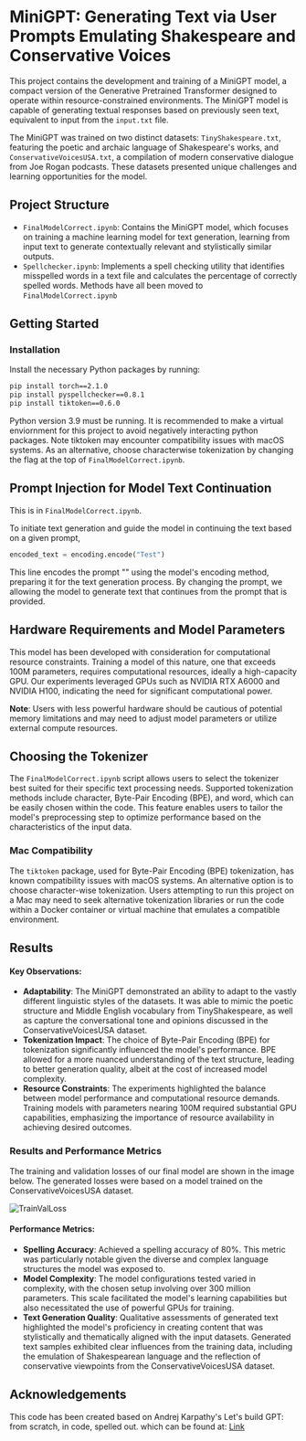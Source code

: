 # MiniGPT: Generating Text via User Prompts Emulating Shakespeare and Conservative Voices


This project contains the development and training of a MiniGPT model, a compact version of the Generative Pretrained Transformer designed to operate within resource-constrained environments. The MiniGPT model is capable of generating textual responses based on previously seen text, equivalent to input from the `input.txt` file.

The MiniGPT was trained on two distinct datasets: `TinyShakespeare.txt`, featuring the poetic and archaic language of Shakespeare's works, and `ConservativeVoicesUSA.txt`, a compilation of modern conservative dialogue from Joe Rogan podcasts. These datasets presented unique challenges and learning opportunities for the model.

## Project Structure
- `FinalModelCorrect.ipynb`: Contains the MiniGPT model, which focuses on training a machine learning model for text generation, learning from input text to generate contextually relevant and stylistically similar outputs.
- `Spellchecker.ipynb`: Implements a spell checking utility that identifies misspelled words in a text file and calculates the percentage of correctly spelled words. Methods have all been moved to `FinalModelCorrect.ipynb`

## Getting Started

### Installation

Install the necessary Python packages by running:

```bash
pip install torch==2.1.0
pip install pyspellchecker==0.8.1
pip install tiktoken==0.6.0
```
Python version 3.9 must be running. It is recommended to make a virtual enviornment for this project to avoid negatively interacting python packages. Note tiktoken may encounter compatibility issues with macOS systems. As an alternative, choose characterwise tokenization by changing the flag at the top of `FinalModelCorrect.ipynb`.

## Prompt Injection for Model Text Continuation

This is in `FinalModelCorrect.ipynb`.

To initiate text generation and guide the model in continuing the text based on a given prompt,

```python
encoded_text = encoding.encode("Test")
```

This line encodes the prompt "" using the model's encoding method, preparing it for the text generation process. By changing the prompt, we allowing the model to generate text that continues from the prompt that is provided.

## Hardware Requirements and Model Parameters

This model has been developed with consideration for computational resource constraints. Training a model of this nature, one that exceeds 100M parameters, requires computational resources, ideally a high-capacity GPU. Our experiments leveraged GPUs such as NVIDIA RTX A6000 and NVIDIA H100, indicating the need for significant computational power.

**Note**: Users with less powerful hardware should be cautious of potential memory limitations and may need to adjust model parameters or utilize external compute resources.

## Choosing the Tokenizer

The `FinalModelCorrect.ipynb` script allows users to select the tokenizer best suited for their specific text processing needs. Supported tokenization methods include character, Byte-Pair Encoding (BPE), and word, which can be easily chosen within the code. This feature enables users to tailor the model's preprocessing step to optimize performance based on the characteristics of the input data.

### Mac Compatibility

The `tiktoken` package, used for Byte-Pair Encoding (BPE) tokenization, has known compatibility issues with macOS systems. An alternative option is to choose character-wise tokenization. Users attempting to run this project on a Mac may need to seek alternative tokenization libraries or run the code within a Docker container or virtual machine that emulates a compatible environment. 

## Results

#### Key Observations:

- **Adaptability**: The MiniGPT demonstrated an ability to adapt to the vastly different linguistic styles of the datasets. It was able to mimic the poetic structure and Middle English vocabulary from TinyShakespeare, as well as capture the conversational tone and opinions discussed in the ConservativeVoicesUSA dataset.
- **Tokenization Impact**: The choice of Byte-Pair Encoding (BPE) for tokenization significantly influenced the model's performance. BPE allowed for a more nuanced understanding of the text structure, leading to better generation quality, albeit at the cost of increased model complexity.
- **Resource Constraints**: The experiments highlighted the balance between model performance and computational resource demands. Training models with parameters nearing 100M required substantial GPU capabilities, emphasizing the importance of resource availability in achieving desired outcomes.

### Results and Performance Metrics
The training and validation losses of our final model are shown in the image below. The generated losses were based on a model trained on the ConservativeVoicesUSA dataset.

![TrainValLoss](https://github.com/AnjaKroon/MiniGPT/assets/154330044/c3e8eb8d-7db9-4b88-833a-a4a2bccc43cb)

#### Performance Metrics:

- **Spelling Accuracy**: Achieved a spelling accuracy of 80%. This metric was particularly notable given the diverse and complex language structures the model was exposed to.
- **Model Complexity**: The model configurations tested varied in complexity, with the chosen setup involving over 300 million parameters. This scale facilitated the model's learning capabilities but also necessitated the use of powerful GPUs for training.
- **Text Generation Quality**: Qualitative assessments of generated text highlighted the model's proficiency in creating content that was stylistically and thematically aligned with the input datasets. Generated text samples exhibited clear influences from the training data, including the emulation of Shakespearean language and the reflection of conservative viewpoints from the ConservativeVoicesUSA dataset.

## Acknowledgements
This code has been created based on Andrej Karpathy's Let's build GPT: from scratch, in code, spelled out. which can be found at: [Link](https://www.youtube.com/watch?v=kCc8FmEb1nY)
